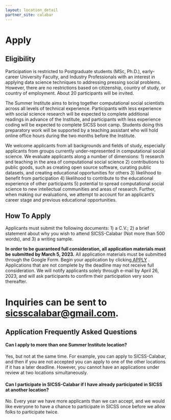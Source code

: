 ```yaml
---
layout: location_detail
partner_site: calabar
---
```


# Apply

## Eligibility

Participation is restricted to Postgraduate students (MSc, Ph.D.), early-career University Faculty, and Industry Professionals with an interest in applying data science techniques to addressing pressing social problems. However, there are no restrictions based on citizenship, country of study, or country of employment. About 20 participants will be invited.

The Summer Institute aims to bring together computational social scientists across all levels of technical experience. Participants with less experience with social science research will be expected to complete additional readings in advance of the Institute, and participants with less experience coding will be expected to complete SICSS boot camp. Students doing this preparatory work will be supported by a teaching assistant who will hold online office hours during the two months before the Institute.

We welcome applicants from all backgrounds and fields of study, especially applicants from groups currently under-represented in computational social science. We evaluate applicants along a number of dimensions: 1) research and teaching in the area of computational social science 2) contributions to public goods, such as creating open source software, curating public datasets, and creating educational opportunities for others 3) likelihood to benefit from participation 4) likelihood to contribute to the educational experience of other participants 5) potential to spread computational social science to new intellectual communities and areas of research. Further, when making our evaluations, we attempt to account for an applicant’s career stage and previous educational opportunities.

## How To Apply

Applicants must submit the following documents: 1) a C.V.; 2) a brief statement about why you wish to attend SICSS-Calabar (Not more than 500 words), and 3) a writing sample.

**In order to be guaranteed full consideration, all application materials must be submitted by March 5, 2023.** All application materials must be submitted through the Google Form. Begin your application by clicking<a href='https://forms.gle/FY9koD5qsiaDCtUcA'> APPLY</a> . Applications that are not complete by the deadline may not receive full consideration. We will notify applicants solely through e-mail by April 26, 2023, and will ask participants to confirm their participation very soon thereafter.


Inquiries can be sent to sicsscalabar@gmail.com.
=======



## Application Frequently Asked Questions

#### Can I apply to more than one Summer Institute location?

Yes, but not at the same time. For example, you can apply to SICSS-Calabar, and then if you are not accepted you can apply to one of the other locations if it has a later deadline. However, you cannot have an applications under review at two locations simultaneously.

#### Can I participate in SICSS-Calabar if I have already participated in SICSS at another location?

No. Every year we have more applicants than we can accept, and we would like everyone to have a chance to participate in SICSS once before we allow folks to participate twice.

